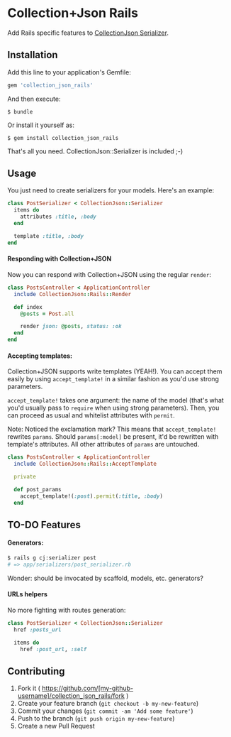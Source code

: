 Collection+Json Rails
====================

Add Rails specific features to [CollectionJson
Serializer](https://github.com/carlesjove/collection_json_serializer).

## Installation

Add this line to your application's Gemfile:

```ruby
gem 'collection_json_rails'
```

And then execute:

    $ bundle

Or install it yourself as:

    $ gem install collection_json_rails


That's all you need. CollectionJson::Serializer is included ;-)

## Usage

You just need to create serializers for your models. Here's an example:

```ruby
class PostSerializer < CollectionJson::Serializer
  items do
    attributes :title, :body
  end

  template :title, :body
end
```

#### Responding with Collection+JSON

Now you can respond with Collection+JSON using the regular `render`:

```ruby
class PostsController < ApplicationController
  include CollectionJson::Rails::Render

  def index
    @posts = Post.all

    render json: @posts, status: :ok
  end
end
```


#### Accepting templates:

Collection+JSON supports write templates (YEAH!). You can accept them easily by using `accept_template!` in a similar fashion as you'd use strong parameters.

`accept_template!` takes one argument: the name of the model (that's what you'd usually pass to `require` when using strong parameters). Then, you can proceed as usual and whitelist attributes with `permit`.

Note: Noticed the exclamation mark? This means that `accept_template!` rewrites
`params`. Should `params[:model]` be present, it'd be rewritten with template's
attributes. All other attributes of `params` are untouched.

```ruby
class PostsController < ApplicationController
  include CollectionJson::Rails::AcceptTemplate

  private

  def post_params
    accept_template!(:post).permit(:title, :body)
  end
```

## TO-DO Features

#### Generators:

```bash
$ rails g cj:serializer post
# => app/serializers/post_serializer.rb
```

Wonder: should be invocated by scaffold, models, etc. generators?

#### URLs helpers

No more fighting with routes generation:

```ruby
class PostSerializer < CollectionJson::Serializer
  href :posts_url

  items do
    href :post_url, :self
```

## Contributing

1. Fork it ( https://github.com/[my-github-username]/collection_json_rails/fork )
2. Create your feature branch (`git checkout -b my-new-feature`)
3. Commit your changes (`git commit -am 'Add some feature'`)
4. Push to the branch (`git push origin my-new-feature`)
5. Create a new Pull Request
